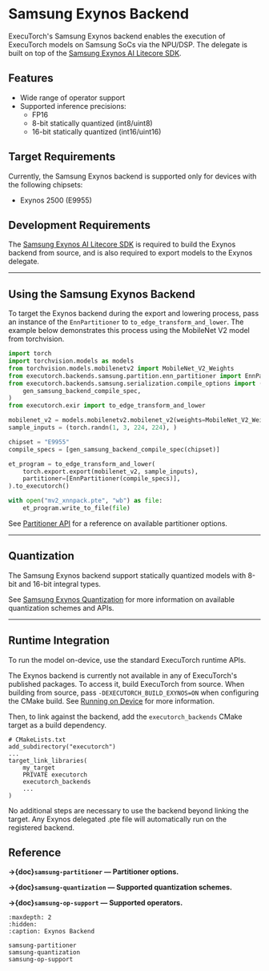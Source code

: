 # Samsung Exynos Backend

ExecuTorch's Samsung Exynos backend enables the execution of ExecuTorch models on
Samsung SoCs via the NPU/DSP. The delegate is built on top of the
[Samsung Exynos AI Litecore SDK]((https://soc-developer.semiconductor.samsung.com/global/development/ai-litecore)).

## Features

- Wide range of operator support
- Supported inference precisions:
  - FP16
  - 8-bit statically quantized (int8/uint8)
  - 16-bit statically quantized (int16/uint16)

## Target Requirements

Currently, the Samsung Exynos backend is supported only for devices with the
following chipsets:

- Exynos 2500 (E9955)

## Development Requirements

The [Samsung Exynos AI Litecore SDK](https://soc-developer.semiconductor.samsung.com/global/development/ai-litecore)
is required to build the Exynos backend from source, and is also required to
export models to the Exynos delegate.

----

## Using the Samsung Exynos Backend

To target the Exynos backend during the export and lowering process, pass an instance of
the `EnnPartitioner` to `to_edge_transform_and_lower`. The example below
demonstrates this process using the MobileNet V2 model from torchvision.

```python
import torch
import torchvision.models as models
from torchvision.models.mobilenetv2 import MobileNet_V2_Weights
from executorch.backends.samsung.partition.enn_partitioner import EnnPartitioner
from executorch.backends.samsung.serialization.compile_options import (
    gen_samsung_backend_compile_spec,
)
from executorch.exir import to_edge_transform_and_lower

mobilenet_v2 = models.mobilenetv2.mobilenet_v2(weights=MobileNet_V2_Weights.DEFAULT).eval()
sample_inputs = (torch.randn(1, 3, 224, 224), )

chipset = "E9955"
compile_specs = [gen_samsung_backend_compile_spec(chipset)]

et_program = to_edge_transform_and_lower(
    torch.export.export(mobilenet_v2, sample_inputs),
    partitioner=[EnnPartitioner(compile_specs)],
).to_executorch()

with open("mv2_xnnpack.pte", "wb") as file:
    et_program.write_to_file(file)
```

See [Partitioner API](samsung-partitioner.md) for a reference on available partitioner options.

----

## Quantization

The Samsung Exynos backend support statically quantized models with 8-bit and 16-bit
integral types.

See [Samsung Exynos Quantization](samsung-quantization.md) for more
information on available quantization schemes and APIs.

----

## Runtime Integration

To run the model on-device, use the standard ExecuTorch runtime APIs.

The Exynos backend is currently not available in any of ExecuTorch's published packages.
To access it, build ExecuTorch from source. When building from source, pass
`-DEXECUTORCH_BUILD_EXYNOS=ON` when configuring the CMake build. See [Running on Device](/getting-started.md#running-on-device)
for more information.

Then, to link against the backend, add the `executorch_backends` CMake target as a build
dependency.

```
# CMakeLists.txt
add_subdirectory("executorch")
...
target_link_libraries(
    my_target
    PRIVATE executorch
    executorch_backends
    ...
)
```

No additional steps are necessary to use the backend beyond linking the target. Any
Exynos delegated .pte file will automatically run on the registered backend.

## Reference

**→{doc}`samsung-partitioner` — Partitioner options.**

**→{doc}`samsung-quantization` — Supported quantization schemes.**

**→{doc}`samsung-op-support` — Supported operators.**

```{toctree}
:maxdepth: 2
:hidden:
:caption: Exynos Backend

samsung-partitioner
samsung-quantization
samsung-op-support

